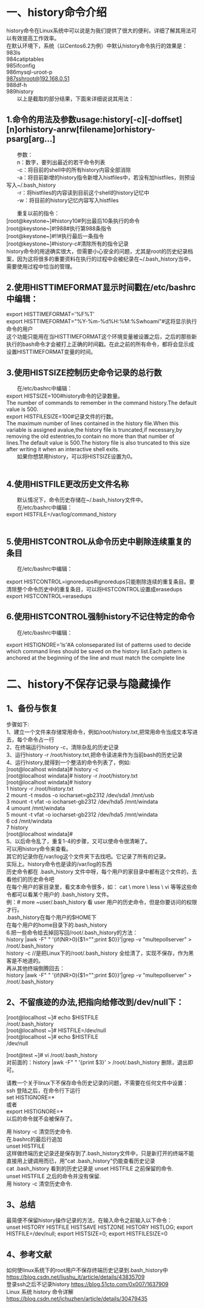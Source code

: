 # 一、history命令介绍  
history命令在Linux系统中可以说是为我们提供了很大的便利，详细了解其用法可以有效提高工作效率。  
在默认环境下，系统（以Centos6.2为例）中默认history命令执行的效果是：  
983ls  
984catiptables  
985ifconfig  
986mysql-uroot-p  
987sshroot@192.168.0.51  
988df-h  
989history  
  以上是截取的部分结果，下面来详细说说其用法：  
## 1.命令的用法及参数usage:history[-c][-doffset][n]orhistory-anrw[filename]orhistory-psarg[arg…]   
  参数：  
  n：数字，要列出最近的若干命令列表  
  -c：将目前的shell中的所有history内容全部消除  
  -a：将目前新增的history指令新增入histfiles中，若没有加histfiles，则预设写入~/.bash_history  
  -r：将histfiles的内容读到目前这个shell的history记忆中  
  -w：将目前的history记忆内容写入histfiles  
  
  重复以前的指令：  
[root@keystone~]#history10#列出最后10条执行的命令  
[root@keystone~]#!988#执行第988条指令  
[root@keystone~]#!!#执行最后一条指令  
[root@keystone~]#history-c#清除所有的指令记录  
history命令的用途确实很大，但需要小心安全的问题，尤其是root的历史纪录档案，因为这将很多的重要资料在执行的过程中会被纪录在~/.bash_history当中，需要使用过程中恰当的管理。  
  
## 2.使用HISTTIMEFORMAT显示时间戳在/etc/bashrc中编辑：  
export HISTTIMEFORMAT='%F%T'  
export HISTTIMEFORMAT="%Y-%m-%d%H:%M:%Swhoami"#这将显示执行命令的用户  
这个功能只能用在当HISTTIMEFORMAT这个环境变量被设置之后，之后的那些新执行的bash命令才会被打上正确的时间戳。在此之前的所有命令，都将会显示成设置HISTTIMEFORMAT变量的时间。  
  
## 3.使用HISTSIZE控制历史命令记录的总行数  
  在/etc/bashrc中编辑：  
export HISTSIZE=100#history命令的记录数量。  
The number of commands to remember in the command history.The default value is 500.  
export HISTFILESIZE=100#记录文件的行数。  
The maximum number of lines contained in the history file.When this variable is assigned avalue,the history file is truncated,if necessary,by removing the old estentries,to contain no more than that number of lines.The default value is 500.The history file is also truncated to this size after writing it when an interactive shell exits.  
  如果你想禁用history，可以将HISTSIZE设置为0。  
    
## 4.使用HISTFILE更改历史文件名称  
  默认情况下，命令历史存储在~/.bash_history文件中。  
  在/etc/bashrc中编辑：  
export HISTFILE=/var/log/command_history  
    
## 5.使用HISTCONTROL从命令历史中剔除连续重复的条目  
  在/etc/bashrc中编辑：  
  
export HISTCONTROL=ignoredups#ignoredups只能剔除连续的重复条目。要清除整个命令历史中的重复条目，可以将HISTCONTROL设置成erasedups  
export HISTCONTROL=erasedups  
  
## 6.使用HISTCONTROL强制history不记住特定的命令  
  在/etc/bashrc中编辑：  
  
export HISTIGNORE='ls'#A colonseparated list of patterns used to decide which command lines should be saved on the history list.Each pattern is anchored at the beginning  of the line and must match the complete line   
  
# 二、history不保存记录与隐藏操作  
## 1、备份与恢复     
步骤如下:  
1、建立一个文件来存储常用命令，例如/root/history.txt,把常用命令当成文本写进去，每个命令占一行  
2、在终端运行history -c，清除杂乱的历史记录  
3、运行history -r /root/history.txt,把命令读进来作为当前bash的历史记录  
4、运行history,就得到一个整洁的命令列表了，例如:  
[root@localhost windata]# history -c  
[root@localhost windata]# history -r /root/history.txt  
[root@localhost windata]# history  
1 history -r /root/history.txt  
2 mount -t msdos -o iocharset=gb2312 /dev/sda1 /mnt/usb  
3 mount -t vfat -o iocharset-gb2312 /dev/hda5 /mnt/windata  
4 umount /mnt/windata  
5 mount -t vfat -o iocharset-gb2312 /dev/hda5 /mnt/windata  
6 cd /mnt/windata  
7 history  
[root@localhost windata]#  
5、以后命令乱了，重复1-4的步骤，又可以使命令很清晰了。  
可以用history命令来查看。  
其它的记录你在/var/log这个文件夹下去找吧。它记录了所有的记录。  
实际上。history命令也是读的/var/log的东西  
历史命令都在 .bash_history 文件中呀，每个用户的家目录中都有这个文件的，去看他们的历史命令吧   
在每个用户的家目录里，看文本命令很多，如： cat \ more \ less \ vi 等等这些命令都可以看某个用户的 .bash_history 文件。  
例：# more ~user/.bash_history        看 user 用户的历史命令，但是你要访问的权限才行。  
.bash_history在每个用户的$HOME下  
在每个用户的home目录下的.bash_history  
6.把一些命令给去掉回写回/root/.bash_history的方法：  
history |awk -F" "  '{if(NR>0){$1="";print $0}}'|grep -v "multepollserver" > /root/.bash_history    
history -c  //是把Linux下的/root/.bash_history  全给清了，实现不保存，作为黑客是不地道的。  
再从其他终端倒腾回去：  
history |awk -F" "  '{if(NR>0){$1="";print $0}}'|grep -v "multepollserver" > /root/.bash_history  
  
## 2、不留痕迹的办法,把指向给修改到/dev/null下：  
[root@localhost ~]# echo $HISTFILE  
/root/.bash_history  
[root@localhost ~]# HISTFILE=/dev/null  
[root@localhost ~]# echo $HISTFILE      
/dev/null  
  
[root@test ~]# vi /root/.bash_history  
对前面的：history |awk -F"  " '{print $3}' > /root/.bash_history 删除，退出即可。  
  
请教一个关于linux下不保存命令历史记录的问题，不需要在任何文件中设置：  
ssh 登陆之后，在命令行下运行  
set HISTIGNORE=*  
或者  
export HISTIGNORE=*  
以后的命令就不会被保存了。  
  
用 history -c 清空历史命令.  
在.bashrc的最后行追加  
unset HISTFILE  
这样做终端历史记录还是保存到了.bash_history文件中，只是新打开的终端不能直接用上键调用而已，用"cat .bash_history"仍能查看历史记录  
cat .bash_history 看到的历史记录是 unset HISTFILE 之前保留的命令.  
unset HISTFILE 之后的命令并没有保留.  
用 history -c 清空历史命令.  
## 3、总结  
最简便不保留history操作记录的方法，在输入命令之前输入以下命令：  
unset HISTORY HISTFILE HISTSAVE HISTZONE HISTORY HISTLOG; export HISTFILE=/dev/null; export HISTSIZE=0; export HISTFILESIZE=0
## 4、参考文献  
如何使linux系统下的root用户不保存终端历史记录到.bash_history中 https://blog.csdn.net/liushu_it/article/details/43835709  
登录ssh之后不记录history https://blog.51cto.com/0x007/1637909  
Linux 系统 history 命令详解 https://blog.csdn.net/ichuzhen/article/details/30479435
